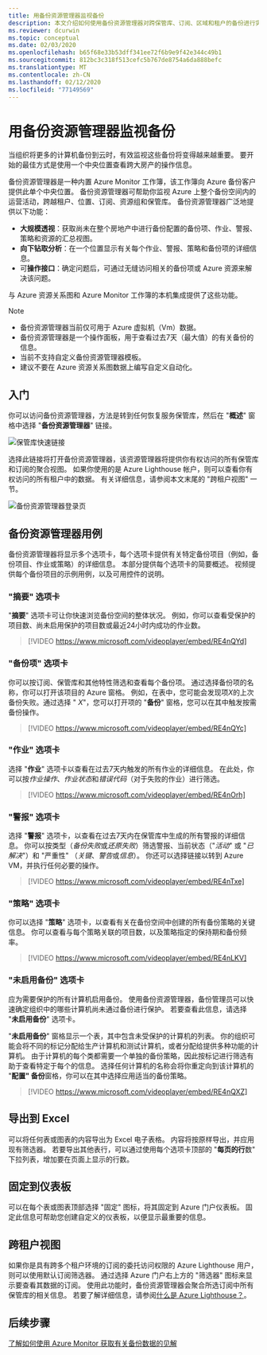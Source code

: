 ```yaml
---
title: 用备份资源管理器监视备份
description: 本文介绍如何使用备份资源管理器对跨保管库、订阅、区域和租户的备份进行实时监视。
ms.reviewer: dcurwin
ms.topic: conceptual
ms.date: 02/03/2020
ms.openlocfilehash: b65f68e33b53dff341ee72f6b9e9f42e344c49b1
ms.sourcegitcommit: 812bc3c318f513cefc5b767de8754a6da888befc
ms.translationtype: MT
ms.contentlocale: zh-CN
ms.lasthandoff: 02/12/2020
ms.locfileid: "77149569"
---
```

# <a name="monitor-your-backups-with-backup-explorer"></a>用备份资源管理器监视备份

当组织将更多的计算机备份到云时，有效监视这些备份将变得越来越重要。 要开始的最佳方式是使用一个中央位置查看跨大房产的操作信息。

备份资源管理器是一种内置 Azure Monitor 工作簿，该工作簿向 Azure 备份客户提供此单个中央位置。 备份资源管理器可帮助你监视 Azure 上整个备份空间内的运营活动，跨越租户、位置、订阅、资源组和保管库。 备份资源管理器广泛地提供以下功能：

* **大规模透视**：获取尚未在整个房地产中进行备份配置的备份项、作业、警报、策略和资源的汇总视图。 
* **向下钻取分析**：在一个位置显示有关每个作业、警报、策略和备份项的详细信息。
* 可**操作接口**：确定问题后，可通过无缝访问相关的备份项或 Azure 资源来解决该问题。

与 Azure 资源关系图和 Azure Monitor 工作簿的本机集成提供了这些功能。

> [!NOTE]
> * 备份资源管理器当前仅可用于 Azure 虚拟机（Vm）数据。
> * 备份资源管理器是一个操作面板，用于查看过去7天（最大值）的有关备份的信息。
> * 当前不支持自定义备份资源管理器模板。 
> * 建议不要在 Azure 资源关系图数据上编写自定义自动化。

## <a name="get-started"></a>入门

你可以访问备份资源管理器，方法是转到任何恢复服务保管库，然后在 "**概述**" 窗格中选择 "**备份资源管理器**" 链接。

![保管库快速链接](media/backup-azure-monitor-with-backup-explorer/vault-quick-link.png)

选择此链接将打开备份资源管理器，该资源管理器将提供你有权访问的所有保管库和订阅的聚合视图。 如果你使用的是 Azure Lighthouse 帐户，则可以查看你有权访问的所有租户中的数据。 有关详细信息，请参阅本文末尾的 "跨租户视图" 一节。

![备份资源管理器登录页](media/backup-azure-monitor-with-backup-explorer/explorer-landing-page.png)

## <a name="backup-explorer-use-cases"></a>备份资源管理器用例

备份资源管理器将显示多个选项卡，每个选项卡提供有关特定备份项目（例如，备份项目、作业或策略）的详细信息。 本部分提供每个选项卡的简要概述。 视频提供每个备份项目的示例用例，以及可用控件的说明。

### <a name="the-summary-tab"></a>"摘要" 选项卡

"**摘要**" 选项卡可让你快速浏览备份空间的整体状况。 例如，你可以查看受保护的项目数、尚未启用保护的项目数或最近24小时内成功的作业数。


> [!VIDEO https://www.microsoft.com/videoplayer/embed/RE4nQYd]

### <a name="the-backup-items-tab"></a>"备份项" 选项卡

你可以按订阅、保管库和其他特性筛选和查看每个备份项。 通过选择备份项的名称，你可以打开该项目的 Azure 窗格。 例如，在表中，您可能会发现项*X*的上次备份失败。通过选择 " *X*"，您可以打开项的 "**备份**" 窗格，您可以在其中触发按需备份操作。


> [!VIDEO https://www.microsoft.com/videoplayer/embed/RE4nQYc]

### <a name="the-jobs-tab"></a>"作业" 选项卡

选择 "**作业**" 选项卡以查看在过去7天内触发的所有作业的详细信息。 在此处，你可以按*作业操作*、*作业状态*和*错误代码*（对于失败的作业）进行筛选。


> [!VIDEO https://www.microsoft.com/videoplayer/embed/RE4nOrh]

### <a name="the-alerts-tab"></a>"警报" 选项卡

选择 "**警报**" 选项卡，以查看在过去7天内在保管库中生成的所有警报的详细信息。 你可以按类型（*备份失败*或*还原失败*）筛选警报、当前状态（"*活动*" 或 "*已解决*"）和 "严重性" （*关键*、*警告*或*信息*）。 你还可以选择链接以转到 Azure VM，并执行任何必要的操作。


> [!VIDEO https://www.microsoft.com/videoplayer/embed/RE4nTxe]

### <a name="the-policies-tab"></a>"策略" 选项卡

你可以选择 "**策略**" 选项卡，以查看有关在备份空间中创建的所有备份策略的关键信息。 你可以查看与每个策略关联的项目数，以及策略指定的保持期和备份频率。


> [!VIDEO https://www.microsoft.com/videoplayer/embed/RE4nLKV]

### <a name="the-backup-not-enabled-tab"></a>"未启用备份" 选项卡

应为需要保护的所有计算机启用备份。 使用备份资源管理器，备份管理员可以快速确定组织中的哪些计算机尚未通过备份进行保护。 若要查看此信息，请选择 "**未启用备份**" 选项卡。

"**未启用备份**" 窗格显示一个表，其中包含未受保护的计算机的列表。 你的组织可能会将不同的标记分配给生产计算机和测试计算机，或者分配给提供多种功能的计算机。 由于计算机的每个类都需要一个单独的备份策略，因此按标记进行筛选有助于查看特定于每个的信息。 选择任何计算机的名称会将你重定向到该计算机的 "**配置" 备份**窗格，你可以在其中选择应用适当的备份策略。


> [!VIDEO https://www.microsoft.com/videoplayer/embed/RE4nQXZ]

## <a name="export-to-excel"></a>导出到 Excel

可以将任何表或图表的内容导出为 Excel 电子表格。 内容将按原样导出，并应用现有筛选器。 若要导出其他表行，可以通过使用每个选项卡顶部的 "**每页的行**数" 下拉列表，增加要在页面上显示的行数。

## <a name="pin-to-the-dashboard"></a>固定到仪表板

可以在每个表或图表顶部选择 "固定" 图标，将其固定到 Azure 门户仪表板。 固定此信息可帮助您创建自定义的仪表板，以便显示最重要的信息。

## <a name="cross-tenant-views"></a>跨租户视图

如果你是具有跨多个租户环境的订阅的委托访问权限的 Azure Lighthouse 用户，则可以使用默认订阅筛选器。 通过选择 Azure 门户右上方的 "筛选器" 图标来显示要查看其数据的订阅。 使用此功能时，备份资源管理器会聚合所选订阅中所有保管库的相关信息。 若要了解详细信息，请参阅[什么是 Azure Lighthouse？](https://docs.microsoft.com/azure/lighthouse/overview)。

## <a name="next-steps"></a>后续步骤

[了解如何使用 Azure Monitor 获取有关备份数据的见解](https://docs.microsoft.com/azure/backup/backup-azure-monitoring-use-azuremonitor)

